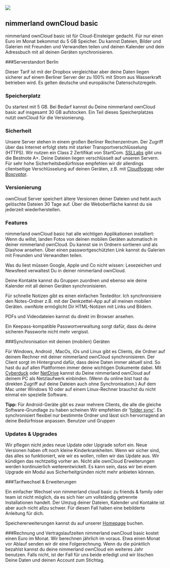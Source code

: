 ![](https://lehre.nimmerland.de/index.php/s/cAwoiq6qrkwhsU0/download)
## nimmerland ownCloud basic
nimmerland ownCloud basic ist für Cloud-Einsteiger gedacht. Für nur einen Euro im Monat bekommst du 5 GB Speicher. Du kannst Dateien, Bilder und Galerien mit Freunden und Verwandten teilen und deinen Kalender und dein Adressbuch mit all deinen Geräten synchronisieren.

###Serverstandort Berlin

Dieser Tarif ist mit der Dropbox vergleichbar aber deine Daten liegen sicherer auf einem Berliner Server der zu 100% mit Strom aus Wasserkraft betrieben wird. Es gelten deutsche und europäische Datenschutzregeln.

### Speicherplatz

Du startest mit 5 GB. Bei Bedarf kannst du Deine nimmerland ownCloud basic auf insgesamt 30 GB aufstocken. Ein Teil dieses Speicherplatzes nutzt ownCloud für die Versionierung.


### Sicherheit

Unsere Server stehen in einem großen Berliner Rechenzentrum. Der Zugriff über das Internet erfolgt stets mit starker Transportverschlüsselung (HTTPS). Wir nutzen ein Class 2 Zertifikat von StartCom. [SSLLabs](https://www.ssllabs.com/ssltest/analyze.html?d=cloud.nimmerland.de) gibt uns die Bestnote A+. Deine Dateien liegen verschlüsselt auf unseren Servern. Für sehr hohe Sicherheitsbedürfnisse empfehlen wir dir allerdings clientseitige Verschlüsselung auf deinen Geräten, z.B. mit [Cloudfogger](https://www.cloudfogger.com/de/) oder [Boxcyptor](https://www.boxcryptor.com/de).

### Versionierung

ownCloud Server speichert ältere Versionen deiner Dateien und hebt auch gelöschte Dateien 30 Tage auf. Über die Weboberfläche kannst du sie jederzeit wiederherstellen.

### Features

nimmerland ownCloud basic hat alle wichtigen Applikationen installiert: Wenn du willst, landen Fotos von deinen mobilen Geräten automatisch in deiner nimmerland ownCloud. Du kannst sie in Ordnern sortieren und als Diashow ansehen. Über einen passwortgeschützten Link kannst du Galerien mit Freunden und Verwandten teilen.

Was du liest müssen Google, Apple und Co nicht wissen: Lesezeichen und Newsfeed verwaltest Du in deiner nimmerland ownCloud.

Deine Kontakte kannst du Gruppen zuordnen und ebenso wie deine Kalender mit all deinen Geräten synchronisieren.

Für schnelle Notizen gibt es einen einfachen Texteditor. Ich synchronisiere den Notes-Ordner z.B. mit der Denkzettel-App auf all meinen mobilen Geräten. ownNote ermöglicht Dir HTML-Notizen mit Links und Bildern.

PDFs und Videodateien kannst du direkt im Browser ansehen.

Ein Keepass-kompatible Passwortverwaltung sorgt dafür, dass du deine sicheren Passworte nicht mehr vergisst.

###Synchronisation mit deinen (mobilen) Geräten

Für Windows, Android , MacOs, iOs und Linux gibt es Clients, die Ordner auf deinem Rechner mit deiner nimmerland ownCloud synchronisieren. Der Client sorgt im Hintergrund dafür, dass deine Daten immer aktuell sind. So hast du auf allen Plattformen immer deine wichtigen Dokumente dabei. Mit [Cyberduck](https://cyberduck.io/?l=de) oder [NetDrive](http://www.netdrive.net/) kannst du Deine nimmerland ownCloud auf deinem PC als Netzlaufwerk einbinden. (Wenn du online bist hast du direkten Zugriff auf deine Dateien auch ohne Synchronisation.) Auf dem Mac unter Windows 10 oder auf einem Linux-Rechner brauchst du nicht einmal ein spezielle Software.

**Tipp:** Für Android-Geräte gibt es zwar mehrere Clients, die alle die gleiche Software-Grundlage zu haben scheinen Wir empfehlen dir '[folder sync](https://play.google.com/store/apps/details?id=dk.tacit.android.foldersync.full&hl=de)'. Es synchronisiert flexibel nur bestimmte Ordner und lässt sich hervorragend an deine Bedürfnisse anpassen.
Benutzer und Gruppen

### Updates & Upgrades

Wir pflegen nicht jedes neue Update oder Upgrade sofort ein. Neue Versionen haben oft noch kleine Kinderkrankheiten. Wenn wir sicher sind, das alles so funktioniert, wie wir es wollen, rollen wir das Update aus. Wir kündigen das rechtzeitig vorher an. Nicht alle ownCloud Erweiterungen werden kontinuierlich weiterentwickelt. Es kann sein, dass wir bei einem Upgrade  ein Modul aus Sicherheitgründen nicht mehr anbieten können.

###Tarifwechsel & Erweiterungen

Ein einfacher Wechsel von nimmerland cloud basic zu friends & family oder team ist nicht möglich, da es sich hier um vollständig getrennte Installationen handelt. Der Umzug deiner Dateien, Kalender und Kontakte ist aber auch nicht allzu schwer. Für diesen Fall haben eine bebilderte Anleitung für dich.

Speichererweiterungen kannst du auf unserer [Homepage](https://nimmerland.de/contao/preview.php) buchen.

###Rechnung und Vertragslaufzeiten
nimmerland ownCloud basic kostet einen Euro im Monat. Wir berechnen jährlich im voraus. Etwa einen Monat vor Ablauf senden wir dir eine Folgerechnung. Wenn du die pünktlich bezahlst kannst du deine nimmerland ownCloud ein weiteres Jahr benutzen. Falls nicht, ist der Fall für uns beide erledigt und wir löschen Deine Daten und deinen Account zum Stichtag.